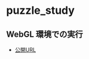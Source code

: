 # puzzle_study

## WebGL 環境での実行
- [公開URL]([https://github.com/Nyasa0405/puzzle_study](https://nyasa0405.github.io/puzzle_study/WebGL/WebGL/))
